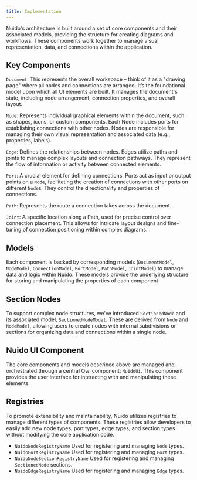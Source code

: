 ```yaml
---
title: Implementation
---
```


Nuido's architecture is built around a set of core components and their associated models, providing the structure for creating diagrams and workflows. These components work together to manage visual representation, data, and connections within the application.

## Key Components

 `Document`: This represents the overall workspace – think of it as a "drawing page" where all nodes and connections are arranged. It’s the foundational model upon which all UI elements are built. It manages the document's state, including node arrangement, connection properties, and overall layout.

 `Node`: Represents individual graphical elements within the document, such as shapes, icons, or custom components. Each Node includes ports for establishing connections with other nodes. Nodes are responsible for managing their own visual representation and associated data (e.g., properties, labels).

 `Edge`: Defines the relationships between nodes. Edges utilize paths and joints to manage complex layouts and connection pathways. They represent the flow of information or activity between connected elements.

 `Port`: A crucial element for defining connections. Ports act as input or output points on a `Node`, facilitating the creation of connections with other ports on different `Node`s. They control the directionality and properties of connections.

 `Path`: Represents the route a connection takes across the document.

 `Joint`: A specific location along a Path, used for precise control over connection placement. This allows for intricate layout designs and fine-tuning of connection positioning within complex diagrams.

## Models
Each component is backed by corresponding models (`DocumentModel`, `NodeModel`, `ConnectionModel`, `PortModel`, `PathModel`, `JointModel`) to manage data and logic within Nuido. These models provide the underlying structure for storing and manipulating the properties of each component.

## Section Nodes
To support complex node structures, we've introduced `SectionedNode` and its associated model, `SectionedNodeModel`. These are derived from `Node` and `NodeModel`, allowing users to create nodes with internal subdivisions or sections for organizing data and connections within a single node.

## Nuido UI Component
The core components and models described above are managed and orchestrated through a central Owl component: `NuidoUi`. This component provides the user interface for interacting with and manipulating these elements.

## Registries
To promote extensibility and maintainability, Nuido utilizes registries to manage different types of components. These registries allow developers to easily add new node types, port types, edge types, and section types without modifying the core application code.

- `NuidoNodeRegistryName` Used for registering and managing `Node` types.
- `NuidoPortRegistryName` Used for registering and managing `Port` types.
- `NuidoNodeSectionRegistryName` Used for registering and managing `SectionedNode` sections.
- `NuidoEdgeRegistryName` Used for registering and managing `Edge` types.
